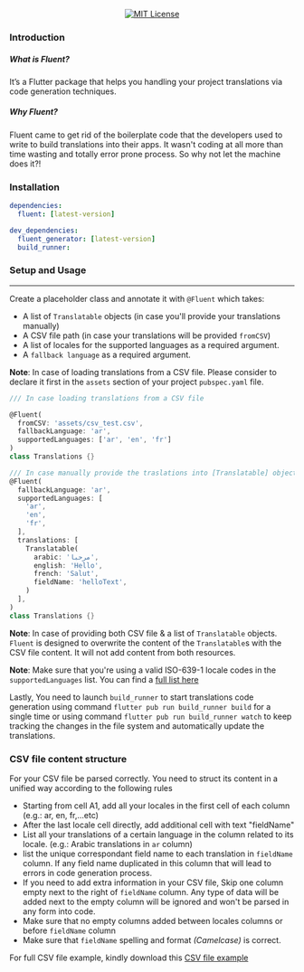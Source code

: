 <p align="center">
<a href="https://img.shields.io/badge/License-MIT-green"><img src="https://img.shields.io/badge/License-MIT-green" alt="MIT License"></a>
</p>

### Introduction
##### What is Fluent?
It’s a Flutter package that helps you handling your project translations via code generation techniques.
##### Why Fluent?
Fluent came to get rid of the boilerplate code that the developers used to write to build translations into their apps. It wasn't coding at all more than time wasting and totally error prone process. So why not let the machine does it?!

### Installation

```yaml
dependencies:
  fluent: [latest-version]

dev_dependencies:
  fluent_generator: [latest-version]
  build_runner:
```

### Setup and Usage

---

Create a placeholder class and annotate it with `@Fluent` which takes: 
* A list of `Translatable` objects (in case you'll provide your translations manually)
* A CSV file path (in case your translations will be provided `fromCSV`)
* A list of locales for the supported languages as a required argument.
* A `fallback language` as a required argument.

**Note**: In case of loading translations from a CSV file. Please consider to declare it first in the `assets` section of your project `pubspec.yaml` file.

```dart
/// In case loading translations from a CSV file

@Fluent(
  fromCSV: 'assets/csv_test.csv',
  fallbackLanguage: 'ar',
  supportedLanguages: ['ar', 'en', 'fr']
)
class Translations {}

/// In case manually provide the traslations into [Translatable] objects
@Fluent(
  fallbackLanguage: 'ar',
  supportedLanguages: [
    'ar',
    'en',
    'fr',
  ],
  translations: [
    Translatable(
      arabic: 'مرحبا',
      english: 'Hello',
      french: 'Salut',
      fieldName: 'helloText',
    )
  ],
)
class Translations {}
```
**Note**: In case of providing both CSV file & a list of `Translatable` objects. `Fluent` is designed to overwrite the content of the `Translatable`s with the CSV file content. It will not add content from both resources.

**Note**: Make sure that you're using a valid ISO-639-1 locale codes in the `supportedLanguages` list. You can find a [full list here](https://en.wikipedia.org/wiki/List_of_ISO_639-1_codes#ID)

Lastly, You need to launch `build_runner` to start translations code generation using command `flutter pub run build_runner build` for a single time or using command `flutter pub run build_runner watch` to keep tracking the changes in the file system and automatically update the translations.


### CSV file content structure
For your CSV file be parsed correctly. You need to struct its content in a unified way according to the following rules
* Starting from cell A1, add all your locales in the first cell of each column (e.g.: ar, en, fr,...etc)
* After the last locale cell directly, add additional cell with text "fieldName"
* List all your translations of a certain language in the column related to its locale. (e.g.: Arabic translations in `ar` column)
* list the unique correspondant field name to each translation in `fieldName` column. If any field name duplicated in this column that will lead to errors in code generation process.
* If you need to add extra information in your CSV file, Skip one column empty next to the right of `fieldName` column. Any type of data will be added next to the empty column will be ignored and won't be parsed in any form into code.
* Make sure that no empty columns added between locales columns or before `fieldName` column
* Make sure that `fieldName` spelling and format _(Camelcase)_ is correct.

For full CSV file example, kindly download this [CSV file example](https://drive.google.com/file/d/1UGsoUkxWiiccSOsuIkedinJanOs5OpM2/view?usp=sharing)  
